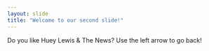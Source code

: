 ```yaml
---
layout: slide
title: "Welcome to our second slide!"
---
```

Do you like Huey Lewis & The News?
Use the left arrow to go back!

